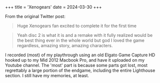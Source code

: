 +++
title = 'Xenogears'
date = 2024-03-30
+++

From the original Twitter post:

> Huge Xenogears fan excited to complete it for the first time

> Yeah disc 2 is what it is and a remake with it fully realized would be the best thing ever in the whole world but god I loved the game regardless, amazing story, amazing characters.

I recorded (most) of my playthrough using an old Elgato Game Capture HD hooked up to my Mid 2012 Macbook Pro, and have it uploaded on my Youtube channel. The 'most' part is because some parts got lost, most regrettably a large portion of the endgame, including the entire Lighthouse section. I still have my memories, at least.